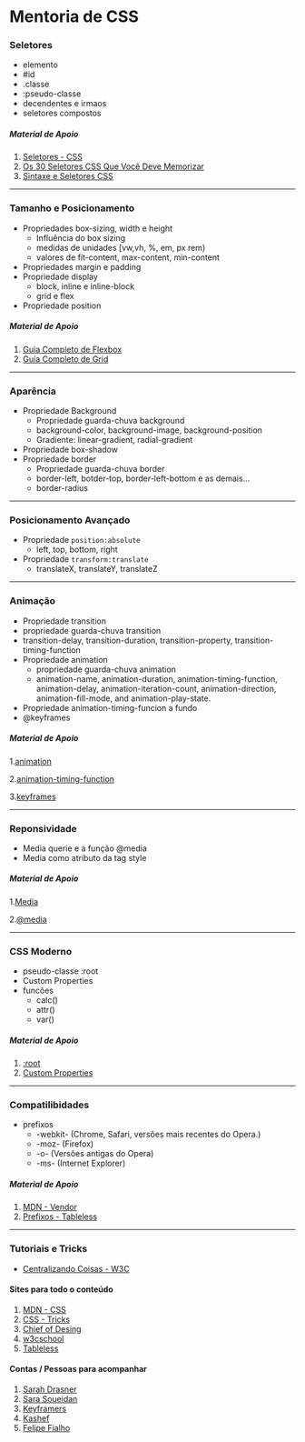 # Mentoria de CSS #

### Seletores ###
  - elemento
  -   \#id
  -  .classe
  -  :pseudo-classe
  -  decendentes e irmaos
  -  seletores compostos
  
  
#####   Material de Apoio
1.   [Seletores - CSS](https://developer.mozilla.org/pt-BR/docs/Web/CSS/Getting_Started/Seletores)
2.   [Os 30 Seletores CSS Que Você Deve Memorizar](https://guilhermemuller.com.br/ead/html-css-na-pratica/sintaxe-seletores-css)
3.   [Sintaxe e Seletores CSS](https://code.tutsplus.com/pt/tutorials/the-30-css-selectors-you-must-memorize--net-16048)

___
### Tamanho e Posicionamento ### 
  - Propriedades box-sizing, width e height
  	- Influência do box sizing
  	- medidas de unidades [vw,vh, %, em, px rem)
  	- valores de fit-content, max-content, min-content
  - Propriedades margin e padding
  - Propriedade display 
    - block, inline e inline-block
    - grid e flex
 - Propriedade position	


##### Material de Apoio
1. [Guia Completo de Flexbox](https://origamid.com/projetos/flexbox-guia-completo/)
2. [Guia Completo de Grid](https://www.origamid.com/projetos/css-grid-layout-guia-completo/)

___
### Aparência ### 
  - Propriedade Background
  	- Propriedade guarda-chuva background
  	- background-color, background-image, background-position
  	- Gradiente: linear-gradient, radial-gradient
  - Propriedade box-shadow
  - Propriedade border 
    - Propriedade guarda-chuva border
    - border-left, botder-top, border-left-bottom e as demais...    
    - border-radius




___
### Posicionamento Avançado ### 
  - Propriedade `position:absolute`
  	- left, top, bottom, right
  - Propriedade `transform:translate`
    - translateX, translateY, translateZ

___
###  Animação ### 
  - Propriedade transition
   - propriedade guarda-chuva transition
   - transition-delay, transition-duration, transition-property, transition-timing-function
  - Propriedade animation
  	- propriedade guarda-chuva animation
  	-  animation-name, animation-duration, animation-timing-function, animation-delay, animation-iteration-count, animation-direction, animation-fill-mode, and animation-play-state.
  - Propriedade animation-timing-funcion a fundo
  - @keyframes
    
    
    
    
##### Material de Apoio
1.[animation](https://developer.mozilla.org/en-US/docs/Web/CSS/animation)

2.[animation-timing-function](https://developer.mozilla.org/en-US/docs/Web/CSS/animation-timing-function)

3.[keyframes](https://developer.mozilla.org/en-US/docs/Web/CSS/@keyframes)


___
### Reponsividade ###  
  - Media querie e a função @media
  - Media como atributo da tag style
  
  
##### Material de Apoio
1.[Media](https://developer.mozilla.org/en-US/docs/Web/SVG/Attribute/media)

2.[@media](https://developer.mozilla.org/en-US/docs/Web/CSS/@media)

___
### CSS Moderno ###    
  - pseudo-classe :root 
  - Custom Properties 
  - funcões
    - calc()
    - attr()    
    - var()
	
##### Material de Apoio
1. [:root](https://developer.mozilla.org/en-US/docs/Web/CSS/:root)
2. [Custom Properties](https://developer.mozilla.org/en-US/docs/Web/CSS/--*)

___
### Compatilibidades ###    
  - prefixos
     - -webkit- (Chrome, Safari, versões mais recentes do Opera.)
     -  -moz- (Firefox)
     - -o- (Versões antigas do Opera)
     - -ms- (Internet Explorer)
	
##### Material de Apoio
1. [MDN - Vendor](https://developer.mozilla.org/pt-BR/docs/Glossario/Prefixos_vendor)
2. [Prefixos - Tableless](https://tableless.com.br/prefixos-dos-browsers-a-web-precisa-de-voce/)
___

### Tutoriais e Tricks ###
  - [Centralizando Coisas - W3C](https://www.w3.org/Style/Examples/007/center.pt_BR.html)
  
#### Sites para todo o conteúdo ###
1. [MDN - CSS](https://developer.mozilla.org/pt-BR/docs/Web/CSS)
2. [CSS - Tricks](https://css-tricks.com)
3. [Chief of Desing](https://www.chiefofdesign.com.br/css/)
4. [w3cschool](https://www.w3schools.com/css/default.asp)
5. [Tableless](https://tableless.com.br/)

#### Contas / Pessoas para acompanhar  ###
1. [Sarah Drasner](https://github.com/sdras)
2. [Sara Soueidan](https://www.sarasoueidan.com)
3. [Keyframers](https://www.youtube.com/channel/UCtmYk7H-NNYLEe_LgBRYomA)
4. [Kashef](https://www.instagram.com/msk.codes)
5. [Felipe Fialho](https://www.felipefialho.com)
